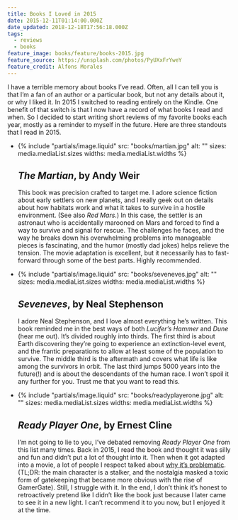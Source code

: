 ```yaml
---
title: Books I Loved in 2015
date: 2015-12-11T01:14:00.000Z
date_updated: 2018-12-18T17:56:18.000Z
tags:
  - reviews
  - books
feature_image: books/feature/books-2015.jpg
feature_source: https://unsplash.com/photos/PyUXxFrYweY
feature_credit: Alfons Morales
---
```


I have a terrible memory about books I’ve read. Often, all I can tell you is that I’m a fan of an author or a particular book, but not any details about it, or why I liked it. In 2015 I switched to reading entirely on the Kindle. One benefit of that switch is that I now have a record of what books I read and when. So I decided to start writing short reviews of my favorite books each year, mostly as a reminder to myself in the future. Here are three standouts that I read in 2015.

<ul class="media-list">
<li class="media-list__item">
<div class="media-list__media">

{% include "partials/image.liquid"
  src: "books/martian.jpg"
  alt: ""
  sizes: media.mediaList.sizes
  widths: media.mediaList.widths
%}

</div>
<div class="media-list__content">

## _The Martian_, by Andy Weir

This book was precision crafted to target me. I adore science fiction about early settlers on new planets, and I really geek out on details about how habitats work and what it takes to survive in a hostile environment. (See also _Red Mars_.) In this case, the settler is an astronaut who is accidentally marooned on Mars and forced to find a way to survive and signal for rescue. The challenges he faces, and the way he breaks down his overwhelming problems into manageable pieces is fascinating, and the humor (mostly dad jokes) helps relieve the tension. The movie adaptation is excellent, but it necessarily has to fast-forward through some of the best parts. Highly recommended.

</div>
</li>
<li class="media-list__item">
<div class="media-list__media">

{% include "partials/image.liquid"
  src: "books/seveneves.jpg"
  alt: ""
  sizes: media.mediaList.sizes
  widths: media.mediaList.widths
%}

</div>
<div class="media-list__content">

## _Seveneves_, by Neal Stephenson

I adore Neal Stephenson, and I love almost everything he’s written. This book reminded me in the best ways of both _Lucifer’s Hammer_ and _Dune_ (hear me out). It’s divided roughly into thirds. The first third is about Earth discovering they’re going to experience an extinction-level event, and the frantic preparations to allow at least some of the population to survive. The middle third is the aftermath and covers what life is like among the survivors in orbit. The last third jumps 5000 years into the future(!) and is about the descendants of the human race. I won’t spoil it any further for you. Trust me that you want to read this.

</div>
</li>
<li class="media-list__item">
<div class="media-list__media">

{% include "partials/image.liquid"
  src: "books/readyplayerone.jpg"
  alt: ""
  sizes: media.mediaList.sizes
  widths: media.mediaList.widths
%}

</div>
<div class="media-list__content">

## _Ready Player One_, by Ernest Cline

I’m not going to lie to you, I’ve debated removing _Ready Player One_ from this list many times. Back in 2015, I read the book and thought it was silly and fun and didn’t put a lot of thought into it. Then when it got adapted into a movie, a lot of people I respect talked about [why it’s problematic](https://www.vox.com/culture/2018/3/26/17148350/ready-player-one-book-backlash-controversy-gamergate-explained). (TL;DR: the main character is a stalker, and the nostalgia masked a toxic form of gatekeeping that became more obvious with the rise of GamerGate). Still, I struggle with it. In the end, I don’t think it’s honest to retroactively pretend like I didn’t like the book just because I later came to see it in a new light. I can’t recommend it to you now, but I enjoyed it at the time.

</div>
</li>
</ul>
